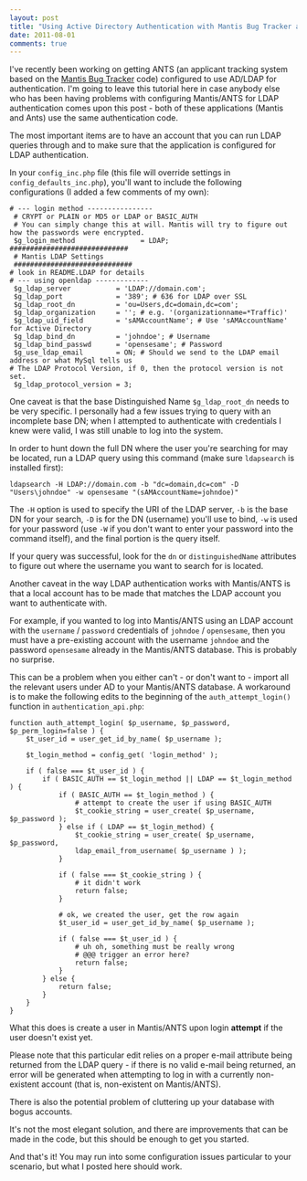 ```yaml
---
layout: post
title: "Using Active Directory Authentication with Mantis Bug Tracker and Ants"
date: 2011-08-01
comments: true
---
```


I've recently been working on getting ANTS (an applicant tracking system based
on the [Mantis Bug Tracker](https://www.mantisbt.org/) code) configured to use
AD/LDAP for authentication. I'm going to leave this tutorial here in case
anybody else who has been having problems with configuring Mantis/ANTS for LDAP
authentication comes upon this post - both of these applications (Mantis and
Ants) use the same authentication code.

The most important items are to have an account that you can run LDAP queries
through and to make sure that the application is configured for LDAP
authentication.

In your `config_inc.php` file (this file will override settings in
`config_defaults_inc.php`), you'll want to include the following configurations
(I added a few comments of my own):

```
# --- login method ----------------
 # CRYPT or PLAIN or MD5 or LDAP or BASIC_AUTH
 # You can simply change this at will. Mantis will try to figure out how the passwords were encrypted.
 $g_login_method                = LDAP;
#############################
 # Mantis LDAP Settings
 #############################
# look in README.LDAP for details
# --- using openldap -------------
 $g_ldap_server           = 'LDAP://domain.com';
 $g_ldap_port             = '389'; # 636 for LDAP over SSL
 $g_ldap_root_dn          = 'ou=Users,dc=domain,dc=com';
 $g_ldap_organization     = ''; # e.g. '(organizationname=*Traffic)'
 $g_ldap_uid_field        = 'sAMAccountName'; # Use 'sAMAccountName' for Active Directory
 $g_ldap_bind_dn          = 'johndoe'; # Username
 $g_ldap_bind_passwd      = 'opensesame'; # Password
 $g_use_ldap_email        = ON; # Should we send to the LDAP email address or what MySql tells us
# The LDAP Protocol Version, if 0, then the protocol version is not set.
 $g_ldap_protocol_version = 3;
```

One caveat is that the base Distinguished Name `$g_ldap_root_dn` needs to be
very specific. I personally had a few issues trying to query with an
incomplete base DN; when I attempted to authenticate with credentials I knew
were valid, I was still unable to log into the system.

In order to hunt down the full DN where the user you're searching for may be
located, run a LDAP query using this command (make sure `ldapsearch` is
installed first):

```
ldapsearch -H LDAP://domain.com -b "dc=domain,dc=com" -D "Users\johndoe" -w opensesame "(sAMAccountName=johndoe)"
```

The `-H` option is used to specify the URI of the LDAP server, `-b` is the base
DN for your search, `-D` is for the DN (username) you'll use to bind, `-w` is
used for your password (use `-W` if you don't want to enter your password into
the command itself), and the final portion is the query itself.

If your query was successful, look for the `dn` or `distinguishedName`
attributes to figure out where the username you want to search for is located.

Another caveat in the way LDAP authentication works with Mantis/ANTS is that a
local account has to be made that matches the LDAP account you want to
authenticate with.

For example, if you wanted to log into Mantis/ANTS using an LDAP account with
the `username` / `password` credentials of `johndoe` / `opensesame`, then you
must have a pre-existing account with the username `johndoe` and the password
`opensesame` already in the Mantis/ANTS database. This is probably no surprise.

This can be a problem when you either can't - or don't want to - import all the
relevant users under AD to your Mantis/ANTS database. A workaround is to make
the following edits to the beginning of the `auth_attempt_login()` function in
`authentication_api.php`:

```
function auth_attempt_login( $p_username, $p_password, $p_perm_login=false ) {
    $t_user_id = user_get_id_by_name( $p_username );

    $t_login_method = config_get( 'login_method' );

    if ( false === $t_user_id ) {
        if ( BASIC_AUTH == $t_login_method || LDAP == $t_login_method ) {
            if ( BASIC_AUTH == $t_login_method ) {
                # attempt to create the user if using BASIC_AUTH
                $t_cookie_string = user_create( $p_username, $p_password );
            } else if ( LDAP == $t_login_method) {
                $t_cookie_string = user_create( $p_username, $p_password,
                ldap_email_from_username( $p_username ) );
            }

            if ( false === $t_cookie_string ) {
                # it didn't work
                return false;
            }

            # ok, we created the user, get the row again
            $t_user_id = user_get_id_by_name( $p_username );

            if ( false === $t_user_id ) {
                # uh oh, something must be really wrong
                # @@@ trigger an error here?
                return false;
            }
        } else {
            return false;
        }
    }
}
```

What this does is create a user in Mantis/ANTS upon login **attempt** if the
user doesn't exist yet.

Please note that this particular edit relies on a proper e-mail attribute
being returned from the LDAP query - if there is no valid e-mail being returned,
an error will be generated when attempting to log in with a currently
non-existent account (that is, non-existent on Mantis/ANTS).

There is also the potential problem of cluttering up your database with bogus
accounts.

It's not the most elegant solution, and there are improvements that can be made
in the code, but this should be enough to get you started.

And that's it! You may run into some configuration issues particular to your
scenario, but what I posted here should work.
